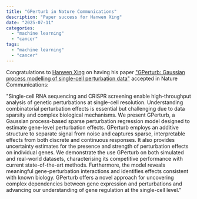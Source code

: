 ```yaml
---
title: "GPerturb in Nature Communications"
description: "Paper success for Hanwen Xing"
date: "2025-07-11"
categories:
  - "machine learning"
  - "cancer"
tags:
  - "machine learning"
  - "cancer"
---
```


Congratulations to [Hanwen Xing](../../authors/xing) on having his paper ["GPerturb: Gaussian process modelling of single-cell perturbation data"](https://www.nature.com/articles/s41467-025-61165-7) accepted in Nature Communications:

"Single-cell RNA sequencing and CRISPR screening enable high-throughput analysis of genetic perturbations at single-cell resolution. Understanding combinatorial perturbation effects is essential but challenging due to data sparsity and complex biological mechanisms. We present GPerturb, a Gaussian process-based sparse perturbation regression model designed to estimate gene-level perturbation effects. GPerturb employs an additive structure to separate signal from noise and captures sparse, interpretable effects from both discrete and continuous responses. It also provides uncertainty estimates for the presence and strength of perturbation effects on individual genes. We demonstrate the use GPerturb on both simulated and real-world datasets, characterising its competitive performance with current state-of-the-art methods. Furthermore, the model reveals meaningful gene-perturbation interactions and identifies effects consistent with known biology. GPerturb offers a novel approach for uncovering complex dependencies between gene expression and perturbations and advancing our understanding of gene regulation at the single-cell level."


